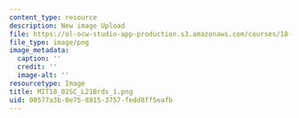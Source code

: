 ```yaml
---
content_type: resource
description: New image Upload
file: https://ol-ocw-studio-app-production.s3.amazonaws.com/courses/18-02sc-multivariable-calculus-fall-2010/00577a3b0e7588153757fedd8ff5eafb_MIT18_02SC_L21Brds_1.png
file_type: image/png
image_metadata:
  caption: ''
  credit: ''
  image-alt: ''
resourcetype: Image
title: MIT18_02SC_L21Brds_1.png
uid: 00577a3b-0e75-8815-3757-fedd8ff5eafb
---
```

